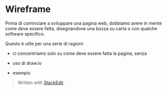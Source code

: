 # Wireframe

Prima di cominciare a sviluppare una pagina web, dobbiamo avere in mente come deve essere fatta, disegnandone una bozza su carta o con qualche software specifico.

Questo è utile per una serie di ragioni:
- ci concentriamo solo su come deve essere fatta la pagina, senza

- uso di draw.io
- esempio


> Written with [StackEdit](https://stackedit.io/).
<!--stackedit_data:
eyJoaXN0b3J5IjpbLTY2NzMzOTcxOF19
-->